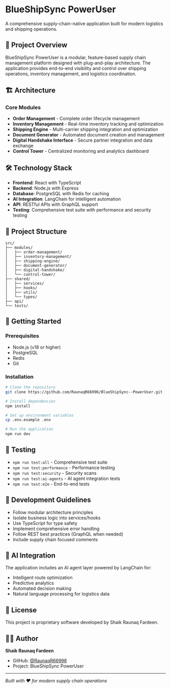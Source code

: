 # BlueShipSync PowerUser

A comprehensive supply-chain-native application built for modern logistics and shipping operations.

## 🚀 Project Overview

BlueShipSync PowerUser is a modular, feature-based supply chain management platform designed with plug-and-play architecture. The application provides end-to-end visibility and control over shipping operations, inventory management, and logistics coordination.

## 🏗️ Architecture

### Core Modules

- **Order Management** - Complete order lifecycle management
- **Inventory Management** - Real-time inventory tracking and optimization
- **Shipping Engine** - Multi-carrier shipping integration and optimization
- **Document Generator** - Automated document creation and management
- **Digital Handshake Interface** - Secure partner integration and data exchange
- **Control Tower** - Centralized monitoring and analytics dashboard

## 🛠️ Technology Stack

- **Frontend**: React with TypeScript
- **Backend**: Node.js with Express
- **Database**: PostgreSQL with Redis for caching
- **AI Integration**: LangChain for intelligent automation
- **API**: RESTful APIs with GraphQL support
- **Testing**: Comprehensive test suite with performance and security testing

## 📁 Project Structure

```
src/
├── modules/
│   ├── order-management/
│   ├── inventory-management/
│   ├── shipping-engine/
│   ├── document-generator/
│   ├── digital-handshake/
│   └── control-tower/
├── shared/
│   ├── services/
│   ├── hooks/
│   ├── utils/
│   └── types/
├── api/
└── tests/
```

## 🚀 Getting Started

### Prerequisites

- Node.js (v18 or higher)
- PostgreSQL
- Redis
- Git

### Installation

```bash
# Clone the repository
git clone https://github.com/RaunaqR66996/BlueShipSync--PowerUser.git

# Install dependencies
npm install

# Set up environment variables
cp .env.example .env

# Run the application
npm run dev
```

## 🧪 Testing

- `npm run test:all` - Comprehensive test suite
- `npm run test:performance` - Performance testing
- `npm run test:security` - Security scans
- `npm run test:ai-agents` - AI agent integration tests
- `npm run test:e2e` - End-to-end tests

## 📝 Development Guidelines

- Follow modular architecture principles
- Isolate business logic into services/hooks
- Use TypeScript for type safety
- Implement comprehensive error handling
- Follow REST best practices (GraphQL when needed)
- Include supply chain focused comments

## 🤖 AI Integration

The application includes an AI agent layer powered by LangChain for:
- Intelligent route optimization
- Predictive analytics
- Automated decision making
- Natural language processing for logistics data

## 📄 License

This project is proprietary software developed by Shaik Raunaq Fardeen.

## 👨‍💻 Author

**Shaik Raunaq Fardeen**
- GitHub: [@RaunaqR66996](https://github.com/RaunaqR66996)
- Project: BlueShipSync PowerUser

---

*Built with ❤️ for modern supply chain operations*


